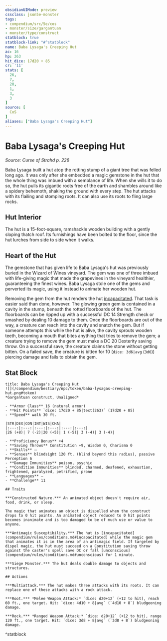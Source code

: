 ```yaml
---
obsidianUIMode: preview
cssclass: json5e-monster
tags:
- compendium/src/5e/cos
- monster/size/gargantuan
- monster/type/construct
statblock: true
statblock-link: "#^statblock"
name: Baba Lysaga's Creeping Hut
ac: 16
hp: 263
hit_dice: 17d20 + 85
cr: '11'
stats: [
  26,
  7,
  20,
  1,
  3,
  3
]
source: [
  CoS
]
aliases: ["Baba Lysaga's Creeping Hut"]
---
```

# Baba Lysaga's Creeping Hut
*Source: Curse of Strahd p. 226*  

Baba Lysaga built a hut atop the rotting stump of a giant tree that was felled long ago. It was only after she embedded a magic gemstone in the hut that the whole thing was imbued with a semblance of life. When she wills it to do so, the hut pulls its gigantic roots free of the earth and shambles around like a spidery behemoth, shaking the ground with every step. The hut attacks with its flailing and stomping roots. It can also use its roots to fling large rocks.

## Hut Interior

The hut is a 15-foot-square, ramshackle wooden building with a gently sloping thatch roof. Its furnishings have been bolted to the floor, since the hut lurches from side to side when it walks.

## Heart of the Hut

The gemstone that has given life to Baba Lysaga's hut was previously buried in the Wizard of Wines vineyard. The gem was one of three imbued with life-giving magic that made the grapevines in the vineyard healthier, guaranteeing the finest wines. Baba Lysaga stole one of the gems and perverted its magic, using it instead to animate her wooden hut.

Removing the gem from the hut renders the hut [incapacitated](compendium/rules/conditions.md#incapacitated). That task is easier said than done, however. The glowing green gem is contained in a cavity in the stump, beneath the rotted floorboards of the hut. The floorboards can be ripped up with a successful DC 14 Strength check or smashed by dealing 10 damage to them. Once the floorboards are out of the way, a creature can reach into the cavity and snatch the gem. But if someone attempts this while the hut is alive, the cavity sprouts wooden teeth, becoming a mouth that bites anything that tries to remove the gem; a creature trying to remove the gem must make a DC 20 Dexterity saving throw. On a successful save, the creature claims the stone without getting bitten. On a failed save, the creature is bitten for 10 (`dice: 3d6|avg` (`3d6`)) piercing damage and fails to obtain the gem.

## Stat Block

```ad-statblock
title: Baba Lysaga's Creeping Hut
![](/compendium/bestiary/npc/token/baba-lysagas-creeping-hut.png#token)
*Gargantuan construct, Unaligned*

- **Armor Class** 16 (natural armor)
- **Hit Points** `dice: 17d20 + 85|text(263)` (17d20 + 85) 
- **Speed** walk 30 ft.

|STR|DEX|CON|INT|WIS|CHA|
|:---:|:---:|:---:|:---:|:---:|:---:|
|26 (+8)| 7 (-2)|20 (+5)| 1 (-5)| 3 (-4)| 3 (-4)|

- **Proficiency Bonus** +4
- **Saving Throws** Constitution +9, Wisdom 0, Charisma 0
- **Skills** ⏤
- **Senses** blindsight 120 ft. (blind beyond this radius), passive Perception 6
- **Damage Immunities** poison, psychic
- **Condition Immunities** blinded, charmed, deafened, exhaustion, frightened, paralyzed, petrified, prone
- **Languages** —
- **Challenge** 11

## Traits

***Constructed Nature.*** An animated object doesn't require air, food, drink, or sleep.

The magic that animates an object is dispelled when the construct drops to 0 hit points. An animated object reduced to 0 hit points becomes inanimate and is too damaged to be of much use or value to anyone.

***Antimagic Susceptibility.*** The hut is [incapacitated](compendium/rules/conditions.md#incapacitated) while the magic gem that animates it is in the area of an antimagic field. If targeted by dispel magic, the hut must succeed on a Constitution saving throw against the caster's spell save DC or fall [unconscious](compendium/rules/conditions.md#unconscious) for 1 minute.

***Siege Monster.*** The hut deals double damage to objects and structures.

## Actions

***Multiattack.*** The hut makes three attacks with its roots. It can replace one of these attacks with a rock attack.

***Root.*** *Melee Weapon Attack:* `dice: d20+12` (+12 to hit), reach 60 ft., one target. Hit: `dice: 4d10 + 8|avg` (`4d10 + 8`) bludgeoning damage.

***Rock.*** *Ranged Weapon Attack:* `dice: d20+12` (+12 to hit), range 120 ft., one target. Hit: `dice: 3d8 + 8|avg` (`3d8 + 8`) bludgeoning damage.
```
^statblock